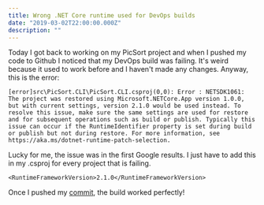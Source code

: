 ```yaml
---
title: Wrong .NET Core runtime used for DevOps builds
date: "2019-03-02T22:00:00.000Z"
description: ""
---
```


Today I got back to working on my PicSort project and when I pushed my code to Github I noticed that my DevOps
build was failing. It's weird because it used to work before and I haven't made any changes. Anyway, this is the error:

`[error]src\PicSort.CLI\PicSort.CLI.csproj(0,0): Error : NETSDK1061: The project was restored using Microsoft.NETCore.App version 1.0.0, but with current settings, version 2.1.0 would be used instead. To resolve this issue, make sure the same settings are used for restore and for subsequent operations such as build or publish. Typically this issue can occur if the RuntimeIdentifier property is set during build or publish but not during restore. For more information, see https://aka.ms/dotnet-runtime-patch-selection.`

Lucky for me, the issue was in the first Google results. I just have to add this in my .csproj for every project that is failing.

`<RuntimeFrameworkVersion>2.1.0</RuntimeFrameworkVersion>`

Once I pushed my [commit](https://github.com/thewindev/PicSort/commit/834bb69b78fe0c269b0a315faff0a35393f99068), the build worked perfectly!